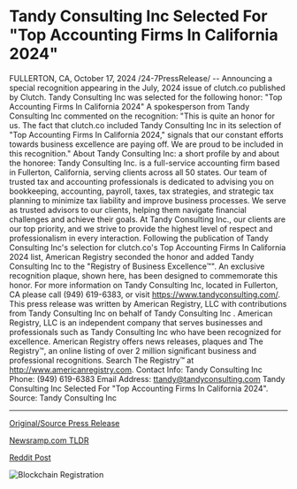 # Tandy Consulting Inc Selected For "Top Accounting Firms In California 2024"

FULLERTON, CA, October 17, 2024 /24-7PressRelease/ -- Announcing a special recognition appearing in the July, 2024 issue of clutch.co published by Clutch. Tandy Consulting Inc was selected for the following honor: "Top Accounting Firms In California 2024"  A spokesperson from Tandy Consulting Inc commented on the recognition: "This is quite an honor for us. The fact that clutch.co included Tandy Consulting Inc in its selection of "Top Accounting Firms In California 2024," signals that our constant efforts towards business excellence are paying off. We are proud to be included in this recognition."  About Tandy Consulting Inc: a short profile by and about the honoree:  Tandy Consulting Inc. is a full-service accounting firm based in Fullerton, California, serving clients across all 50 states. Our team of trusted tax and accounting professionals is dedicated to advising you on bookkeeping, accounting, payroll, taxes, tax strategies, and strategic tax planning to minimize tax liability and improve business processes. We serve as trusted advisors to our clients, helping them navigate financial challenges and achieve their goals. At Tandy Consulting Inc., our clients are our top priority, and we strive to provide the highest level of respect and professionalism in every interaction.  Following the publication of Tandy Consulting Inc's selection for clutch.co's Top Accounting Firms In California 2024 list, American Registry seconded the honor and added Tandy Consulting Inc to the "Registry of Business Excellence™". An exclusive recognition plaque, shown here, has been designed to commemorate this honor.  For more information on Tandy Consulting Inc, located in Fullerton, CA please call (949) 619-6383, or visit https://www.tandyconsulting.com/.  This press release was written by American Registry, LLC with contributions from Tandy Consulting Inc on behalf of Tandy Consulting Inc .  American Registry, LLC is an independent company that serves businesses and professionals such as Tandy Consulting Inc who have been recognized for excellence. American Registry offers news releases, plaques and The Registry™, an online listing of over 2 million significant business and professional recognitions. Search The Registry™ at http://www.americanregistry.com.  Contact Info: Tandy Consulting Inc Phone: (949) 619-6383 Email Address: ttandy@tandyconsulting.com  Tandy Consulting Inc Selected For "Top Accounting Firms In California 2024". Source: Tandy Consulting Inc 

---

[Original/Source Press Release](https://www.24-7pressrelease.com/press-release/515312/tandy-consulting-inc-selected-for-top-accounting-firms-in-california-2024)
                    

[Newsramp.com TLDR](https://newsramp.com/curated-news/tandy-consulting-inc-selected-for-top-accounting-firms-in-california-2024/47363f7a0110e92e56f569347c9c3506) 

 



[Reddit Post](https://www.reddit.com/r/AwardsAndRecognition/comments/1g5lbfc/tandy_consulting_inc_selected_for_top_accounting/) 



![Blockchain Registration](https://cdn.newsramp.app/24-7PressRelease/qrcode/2410/17/veilpTWA.webp)